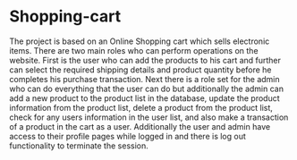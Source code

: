# Shopping-cart
The project is based on an Online Shopping cart which sells electronic items. There are two main roles who can perform operations on the website. First is the user who can add the products to his cart and further can select the required shipping details and product quantity before he completes his purchase transaction. Next there is a role set for the admin who can do everything that the user can do but additionally the admin can add a new product to the product list in the database, update the product information from the product list, delete a product from the product list, check for any users information in the user list, and also make a transaction of a product in the cart as a user. Additionally the user and admin have access to their profile pages while logged in and there is log out functionality to terminate the session.
